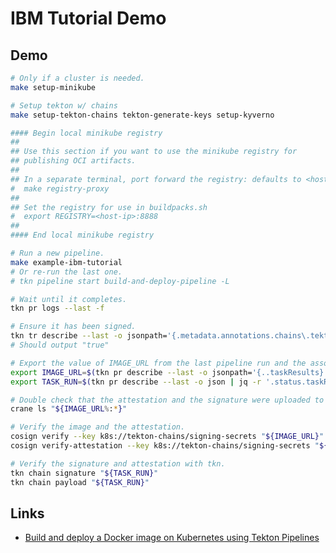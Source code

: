 # IBM Tutorial Demo

## Demo

```bash
# Only if a cluster is needed.
make setup-minikube

# Setup tekton w/ chains
make setup-tekton-chains tekton-generate-keys setup-kyverno

#### Begin local minikube registry
##
## Use this section if you want to use the minikube registry for
## publishing OCI artifacts.
##
## In a separate terminal, port forward the registry: defaults to <host-ip>:8888
#  make registry-proxy
##
## Set the registry for use in buildpacks.sh
#  export REGISTRY=<host-ip>:8888
##
#### End local minikube registry

# Run a new pipeline.
make example-ibm-tutorial
# Or re-run the last one.
# tkn pipeline start build-and-deploy-pipeline -L

# Wait until it completes.
tkn pr logs --last -f

# Ensure it has been signed.
tkn tr describe --last -o jsonpath='{.metadata.annotations.chains\.tekton\.dev/signed}'
# Should output "true"

# Export the value of IMAGE_URL from the last pipeline run and the associated taskrun name:
export IMAGE_URL=$(tkn pr describe --last -o jsonpath='{..taskResults}' | jq -r '.[] | select(.name | match("IMAGE_URL$")) | .value')
export TASK_RUN=$(tkn pr describe --last -o json | jq -r '.status.taskRuns | keys[] as $k | {"k": $k, "v": .[$k]} | select(.v.status.taskResults[]?.name | match("IMAGE_URL$")) | .k')

# Double check that the attestation and the signature were uploaded to the OCI.
crane ls "${IMAGE_URL%:*}"

# Verify the image and the attestation.
cosign verify --key k8s://tekton-chains/signing-secrets "${IMAGE_URL}"
cosign verify-attestation --key k8s://tekton-chains/signing-secrets "${IMAGE_URL}"

# Verify the signature and attestation with tkn.
tkn chain signature "${TASK_RUN}"
tkn chain payload "${TASK_RUN}"
```

## Links

- [Build and deploy a Docker image on Kubernetes using Tekton Pipelines](https://developer.ibm.com/devpractices/devops/tutorials/build-and-deploy-a-docker-image-on-kubernetes-using-tekton-pipelines/#create-a-task-to-clone-the-git-repository)
